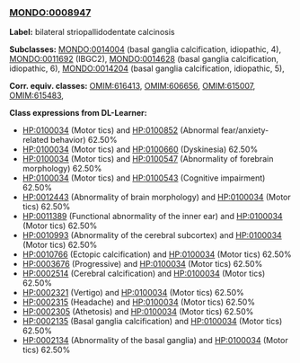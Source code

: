 
### [MONDO:0008947](http://purl.obolibrary.org/obo/MONDO_0008947)
**Label:** bilateral striopallidodentate calcinosis

**Subclasses:** [MONDO:0014004](http://purl.obolibrary.org/obo/MONDO_0014004) (basal ganglia calcification, idiopathic, 4), [MONDO:0011692](http://purl.obolibrary.org/obo/MONDO_0011692) (IBGC2), [MONDO:0014628](http://purl.obolibrary.org/obo/MONDO_0014628) (basal ganglia calcification, idiopathic, 6), [MONDO:0014204](http://purl.obolibrary.org/obo/MONDO_0014204) (basal ganglia calcification, idiopathic, 5), 

**Corr. equiv. classes:** [OMIM:616413](http://purl.obolibrary.org/obo/OMIM_616413), [OMIM:606656](http://purl.obolibrary.org/obo/OMIM_606656), [OMIM:615007](http://purl.obolibrary.org/obo/OMIM_615007), [OMIM:615483](http://purl.obolibrary.org/obo/OMIM_615483), 

**Class expressions from DL-Learner:**

- [HP:0100034](http://purl.obolibrary.org/obo/HP_0100034) (Motor tics) and [HP:0100852](http://purl.obolibrary.org/obo/HP_0100852) (Abnormal fear/anxiety-related behavior) 62.50%
- [HP:0100034](http://purl.obolibrary.org/obo/HP_0100034) (Motor tics) and [HP:0100660](http://purl.obolibrary.org/obo/HP_0100660) (Dyskinesia) 62.50%
- [HP:0100034](http://purl.obolibrary.org/obo/HP_0100034) (Motor tics) and [HP:0100547](http://purl.obolibrary.org/obo/HP_0100547) (Abnormality of forebrain morphology) 62.50%
- [HP:0100034](http://purl.obolibrary.org/obo/HP_0100034) (Motor tics) and [HP:0100543](http://purl.obolibrary.org/obo/HP_0100543) (Cognitive impairment) 62.50%
- [HP:0012443](http://purl.obolibrary.org/obo/HP_0012443) (Abnormality of brain morphology) and [HP:0100034](http://purl.obolibrary.org/obo/HP_0100034) (Motor tics) 62.50%
- [HP:0011389](http://purl.obolibrary.org/obo/HP_0011389) (Functional abnormality of the inner ear) and [HP:0100034](http://purl.obolibrary.org/obo/HP_0100034) (Motor tics) 62.50%
- [HP:0010993](http://purl.obolibrary.org/obo/HP_0010993) (Abnormality of the cerebral subcortex) and [HP:0100034](http://purl.obolibrary.org/obo/HP_0100034) (Motor tics) 62.50%
- [HP:0010766](http://purl.obolibrary.org/obo/HP_0010766) (Ectopic calcification) and [HP:0100034](http://purl.obolibrary.org/obo/HP_0100034) (Motor tics) 62.50%
- [HP:0003676](http://purl.obolibrary.org/obo/HP_0003676) (Progressive) and [HP:0100034](http://purl.obolibrary.org/obo/HP_0100034) (Motor tics) 62.50%
- [HP:0002514](http://purl.obolibrary.org/obo/HP_0002514) (Cerebral calcification) and [HP:0100034](http://purl.obolibrary.org/obo/HP_0100034) (Motor tics) 62.50%
- [HP:0002321](http://purl.obolibrary.org/obo/HP_0002321) (Vertigo) and [HP:0100034](http://purl.obolibrary.org/obo/HP_0100034) (Motor tics) 62.50%
- [HP:0002315](http://purl.obolibrary.org/obo/HP_0002315) (Headache) and [HP:0100034](http://purl.obolibrary.org/obo/HP_0100034) (Motor tics) 62.50%
- [HP:0002305](http://purl.obolibrary.org/obo/HP_0002305) (Athetosis) and [HP:0100034](http://purl.obolibrary.org/obo/HP_0100034) (Motor tics) 62.50%
- [HP:0002135](http://purl.obolibrary.org/obo/HP_0002135) (Basal ganglia calcification) and [HP:0100034](http://purl.obolibrary.org/obo/HP_0100034) (Motor tics) 62.50%
- [HP:0002134](http://purl.obolibrary.org/obo/HP_0002134) (Abnormality of the basal ganglia) and [HP:0100034](http://purl.obolibrary.org/obo/HP_0100034) (Motor tics) 62.50%


